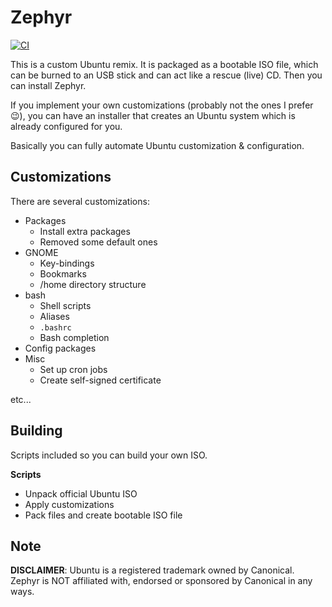 # Zephyr

[![CI](https://github.com/es-progress/zephyr/actions/workflows/main.yml/badge.svg)](https://github.com/es-progress/zephyr/actions/workflows/main.yml)

This is a custom Ubuntu remix. It is packaged as a bootable ISO file,
which can be burned to an USB stick and can act like a rescue (live) CD.
Then you can install Zephyr.

If you implement your own customizations (probably not the ones I prefer :wink:),
you can have an installer that creates an Ubuntu system which is already configured for you.

Basically you can fully automate Ubuntu customization & configuration.

## Customizations

There are several customizations:

- Packages
    - Install extra packages
    - Removed some default ones
- GNOME
    - Key-bindings
    - Bookmarks
    - /home directory structure
- bash
    - Shell scripts
    - Aliases
    - `.bashrc`
    - Bash completion
- Config packages
- Misc
    - Set up cron jobs
    - Create self-signed certificate

etc...

## Building

Scripts included so you can build your own ISO.

**Scripts**
- Unpack official Ubuntu ISO
- Apply customizations
- Pack files and create bootable ISO file

## Note

**DISCLAIMER**:
Ubuntu is a registered trademark owned by Canonical. Zephyr is NOT affiliated with, endorsed or sponsored by Canonical in any ways.
